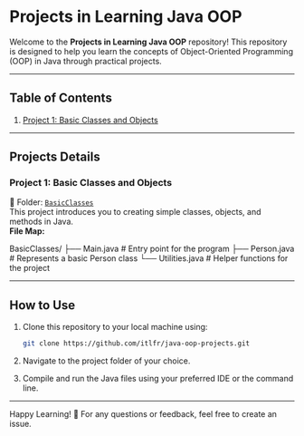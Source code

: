 # Projects in Learning Java OOP

Welcome to the **Projects in Learning Java OOP** repository! This repository is designed to help you learn the concepts of Object-Oriented Programming (OOP) in Java through practical projects.

---

## Table of Contents
1. [Project 1: Basic Classes and Objects](#project-1-basic-classes-and-objects)

---

## Projects Details

### Project 1: Basic Classes and Objects  
  
📁 Folder: [`BasicClasses`](./BasicClasses)  
This project introduces you to creating simple classes, objects, and methods in Java.  
**File Map:**

BasicClasses/ ├── Main.java             # Entry point for the program ├── Person.java           # Represents a basic Person class └── Utilities.java        # Helper functions for the project


---


## How to Use  
1. Clone this repository to your local machine using:  
   ```bash
   git clone https://github.com/itlfr/java-oop-projects.git

2. Navigate to the project folder of your choice.


3. Compile and run the Java files using your preferred IDE or the command line.




---

Happy Learning! 🚀
For any questions or feedback, feel free to create an issue.



